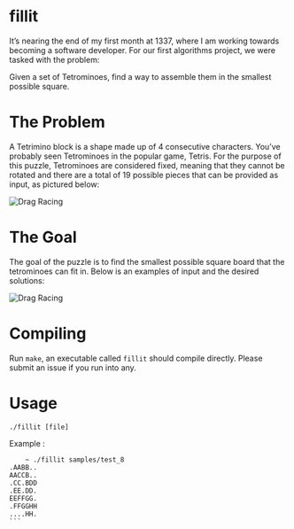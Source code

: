 # fillit

It’s nearing the end of my first month at 1337, where I am working towards becoming a software developer. For our first algorithms project, we were tasked with the problem:

Given a set of Tetrominoes, find a way to assemble them in the smallest possible square.

# The Problem

A Tetrimino block is a shape made up of 4 consecutive characters. You’ve probably seen Tetrominoes in the popular game, Tetris. For the purpose of this puzzle, Tetrominoes are considered fixed, meaning that they cannot be rotated and there are a total of 19 possible pieces that can be provided as input, as pictured below:

![Drag Racing](https://miro.medium.com/max/1000/0*gJcuJXLaaJGUp2aT.)

# The Goal

The goal of the puzzle is to find the smallest possible square board that the tetrominoes can fit in. Below is an examples of input and the desired solutions:

![Drag Racing](https://miro.medium.com/max/1600/0*Vivh_fpoMHhmqesp.)

# Compiling

Run `make`, an executable called `fillit` should compile directly. Please submit an issue if you run into any.

# Usage

```
./fillit [file]
```

Example :

````
    ~ ./fillit samples/test_8
.AABB..
AACCB..
.CC.BDD
.EE.DD.
EEFFGG.
.FFGGHH
....HH.
```

